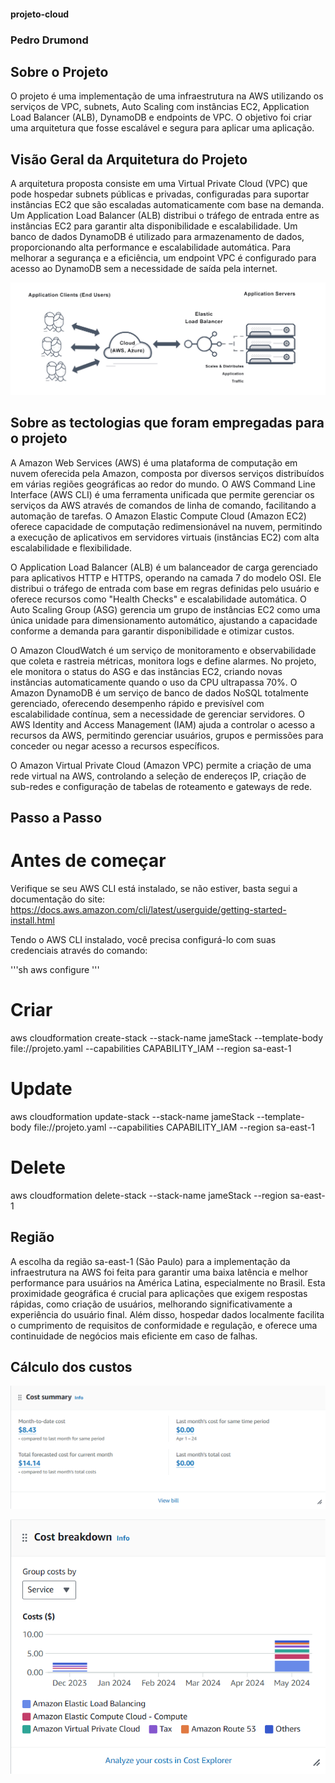 #### projeto-cloud

### Pedro Drumond

## Sobre o Projeto
O projeto é uma implementação de uma infraestrutura na AWS utilizando os serviços de VPC, subnets, Auto Scaling com instâncias EC2, Application Load Balancer (ALB), DynamoDB e endpoints de VPC. O objetivo foi criar uma arquitetura que fosse escalável e segura para aplicar uma aplicação.

## Visão Geral da Arquitetura do Projeto
A arquitetura proposta consiste em uma Virtual Private Cloud (VPC) que pode hospedar subnets públicas e privadas, configuradas para suportar instâncias EC2 que são escaladas automaticamente com base na demanda. Um Application Load Balancer (ALB) distribui o tráfego de entrada entre as instâncias EC2 para garantir alta disponibilidade e escalabilidade. Um banco de dados DynamoDB é utilizado para armazenamento de dados, proporcionando alta performance e escalabilidade automática. Para melhorar a segurança e a eficiência, um endpoint VPC é configurado para acesso ao DynamoDB sem a necessidade de saída pela internet.

![alt text](image.png)

## Sobre as tectologias que foram empregadas para o projeto

A Amazon Web Services (AWS) é uma plataforma de computação em nuvem oferecida pela Amazon, composta por diversos serviços distribuídos em várias regiões geográficas ao redor do mundo. O AWS Command Line Interface (AWS CLI) é uma ferramenta unificada que permite gerenciar os serviços da AWS através de comandos de linha de comando, facilitando a automação de tarefas. O Amazon Elastic Compute Cloud (Amazon EC2) oferece capacidade de computação redimensionável na nuvem, permitindo a execução de aplicativos em servidores virtuais (instâncias EC2) com alta escalabilidade e flexibilidade.

O Application Load Balancer (ALB) é um balanceador de carga gerenciado para aplicativos HTTP e HTTPS, operando na camada 7 do modelo OSI. Ele distribui o tráfego de entrada com base em regras definidas pelo usuário e oferece recursos como "Health Checks" e escalabilidade automática. O Auto Scaling Group (ASG) gerencia um grupo de instâncias EC2 como uma única unidade para dimensionamento automático, ajustando a capacidade conforme a demanda para garantir disponibilidade e otimizar custos.

O Amazon CloudWatch é um serviço de monitoramento e observabilidade que coleta e rastreia métricas, monitora logs e define alarmes. No projeto, ele monitora o status do ASG e das instâncias EC2, criando novas instâncias automaticamente quando o uso da CPU ultrapassa 70%. O Amazon DynamoDB é um serviço de banco de dados NoSQL totalmente gerenciado, oferecendo desempenho rápido e previsível com escalabilidade contínua, sem a necessidade de gerenciar servidores. O AWS Identity and Access Management (IAM) ajuda a controlar o acesso a recursos da AWS, permitindo gerenciar usuários, grupos e permissões para conceder ou negar acesso a recursos específicos.

O Amazon Virtual Private Cloud (Amazon VPC) permite a criação de uma rede virtual na AWS, controlando a seleção de endereços IP, criação de sub-redes e configuração de tabelas de roteamento e gateways de rede.

## Passo a Passo

# Antes de começar
Verifique se seu AWS CLI está instalado, se não estiver, basta segui a documentação do site: https://docs.aws.amazon.com/cli/latest/userguide/getting-started-install.html

Tendo o AWS CLI instalado, você precisa configurá-lo com suas credenciais através do comando:

'''sh
aws configure
'''

# Criar
aws cloudformation create-stack --stack-name jameStack --template-body file://projeto.yaml --capabilities CAPABILITY_IAM --region sa-east-1

# Update
aws cloudformation update-stack --stack-name jameStack --template-body file://projeto.yaml --capabilities CAPABILITY_IAM --region sa-east-1

# Delete
aws cloudformation delete-stack --stack-name jameStack --region sa-east-1

## Região
A escolha da região sa-east-1 (São Paulo) para a implementação da infraestrutura na AWS foi feita para garantir uma baixa latência e melhor performance para usuários na América Latina, especialmente no Brasil. Esta proximidade geográfica é crucial para aplicações que exigem respostas rápidas, como criação de usuários, melhorando significativamente a experiência do usuário final. Além disso, hospedar dados localmente facilita o cumprimento de requisitos de conformidade e regulação, e oferece uma continuidade de negócios mais eficiente em caso de falhas.

## Cálculo dos custos

![alt text](image-1.png)

![alt text](image-2.png)